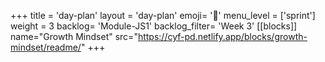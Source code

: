 +++
title = 'day-plan'
layout = 'day-plan'
emoji= '📝'
menu_level = ['sprint']
weight = 3
backlog= 'Module-JS1'
backlog_filter= 'Week 3'
[[blocks]]
name="Growth Mindset"
src="https://cyf-pd.netlify.app/blocks/growth-mindset/readme/"
+++


